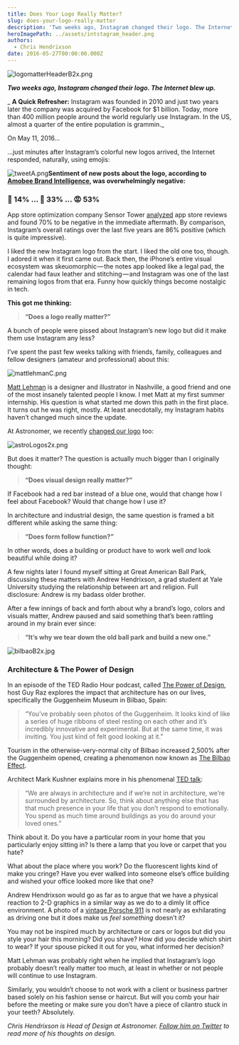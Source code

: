 ```yaml
---
title: Does Your Logo Really Matter?
slug: does-your-logo-really-matter
description: 'Two weeks ago, Instagram changed their logo. The Internet blew up.'
heroImagePath: ../assets/intstagram_header.png
authors:
  - Chris Hendrixson
date: 2016-05-27T00:00:00.000Z
---
```


![logomatterHeaderB2x.png](../assets/logomatterHeaderB2x.png "logomatterHeaderB2x.png")

**_Two weeks ago, Instagram changed their logo. The Internet blew up._**

_ **A Quick Refresher:** Instagram was founded in 2010 and just two years later the company was acquired by Facebook for $1 billion. Today, more than 400 million people around the world regularly use Instagram. In the US, almost a quarter of the entire population is grammin._

On May 11, 2016...

...just minutes after Instagram’s colorful new logos arrived, the Internet responded, naturally, using emojis:&nbsp;

![tweetA.png](../assets/tweetA.png "tweetA.png")**Sentiment of new posts about the logo, according to [Amobee Brand Intelligence](https://medium.com/r/?url=http%3A%2F%2Fwww.adweek.com%2Fsocialtimes%2Famobee-brand-intelligence-new-instagram-logo-sentiment%2F639495), was overwhelmingly negative:**

### 🙂 14%&nbsp;… 🤔 33%&nbsp;… 😡 53%

App store optimization company Sensor Tower [analyzed](https://medium.com/r/?url=http%3A%2F%2Fwww.adweek.com%2Fsocialtimes%2Famobee-brand-intelligence-new-instagram-logo-sentiment%2F639495) app store reviews and found 70% to be negative in the immediate aftermath. By comparison, Instagram’s overall ratings over the last five years are 86% positive (which is quite impressive).

I liked the new Instagram logo from the start. I liked the old one too, though. I adored it when it first came out. Back then, the iPhone’s entire visual ecosystem was skeuomorphic — the notes app looked like a legal pad, the calendar had faux leather and stitching — and Instagram was one of the last remaining logos from that era. Funny how quickly things become nostalgic in tech.

**This got me thinking:** &nbsp;

> **“Does&nbsp;a logo&nbsp;really matter?”**

A bunch of people were pissed about Instagram’s new logo but did it make them use Instagram any less?

I’ve spent the past few weeks talking with friends, family, colleagues and fellow designers (amateur and professional) about this:&nbsp;

![mattlehmanC.png](../assets/mattlehmanC.png "mattlehmanC.png")

[Matt Lehman](https://medium.com/r/?url=http%3A%2F%2Fwww.mattlehmanstudio.com) is a designer and illustrator in Nashville, a good friend and one of the most insanely talented people I know. I met Matt at my first summer internship. His question is what started me down this path in the first place. It turns out he was right, mostly. At least anecdotally, my Instagram habits haven’t changed much since the update.

At Astronomer, we recently [changed our logo](https://medium.com/the-astronomer-journey/a-logo-story-2ea9a5f90a61#.ofs75518l) too:

![astroLogos2x.png](../assets/astroLogos2x.png "astroLogos2x.png")

But does it matter? The question is actually much bigger than I originally thought:&nbsp;

> **“Does visual design really matter?”**

If Facebook had a red bar instead of a blue one, would that change how I feel about Facebook? Would that change how I use it?

In architecture and industrial design, the same question is framed a bit different while asking the same thing:&nbsp;

> **“Does form follow function?”**

In other words, does a building or product have to work well _and_ look beautiful while doing it?

A few nights later I found myself sitting at Great American Ball Park, discussing these matters with Andrew Hendrixson, a grad student at Yale University studying the relationship between art and religion. Full disclosure: Andrew is my badass older brother.

After a few innings of back and forth about why a brand’s logo, colors and visuals matter, Andrew paused and said something that’s been rattling around in my brain ever since:

> **“It’s why we tear down the old ball park and build a new one.”**

![bilbaoB2x.jpg](../assets/bilbaoB2x.jpg "bilbaoB2x.jpg")

### **Architecture & The Power of Design**

In an episode of the TED Radio Hour podcast, called [The Power of Design](https://medium.com/r/?url=http%3A%2F%2Fwww.npr.org%2Fprograms%2Fted-radio-hour%2F478560031%2Fthe-power-of-design), host Guy Raz explores the impact that architecture has on our lives, specifically the Guggenheim Museum in Bilbao, Spain:

> “You’ve probably seen photos of the Guggenheim. It looks kind of like a series of huge ribbons of steel resting on each other and it’s incredibly innovative and experimental. But at the same time, it was inviting. You just kind of felt good looking at it.”

Tourism in the otherwise-very-normal city of Bilbao increased 2,500% after the Guggenheim opened, creating a phenomenon now known as [The Bilbao Effect](https://medium.com/r/?url=http%3A%2F%2Fwww.economist.com%2Fnews%2Fspecial-report%2F21591708-if-you-build-it-will-they-come-bilbao-effect).

Architect Mark Kushner explains more in his phenomenal [TED talk](https://medium.com/r/?url=https%3A%2F%2Fwww.ted.com%2Ftalks%2Fmarc_kushner_why_the_buildings_of_the_future_will_be_shaped_by_you%3Flanguage%3Den):&nbsp;

> “We are always in architecture and if we’re not in architecture, we’re surrounded by architecture. So, think about anything else that has that much presence in your life that you don’t respond to emotionally. You spend as much time around buildings as you do around your loved ones.”

Think about it. Do you have a particular room in your home that you particularly enjoy sitting in? Is there a lamp that you love or carpet that you hate?

What about the place where you work? Do the fluorescent lights kind of make you cringe? Have you ever walked into someone else’s office building and wished your office looked more like that one?

Andrew Hendrixson would go as far as to argue that we have a physical reaction to 2-D graphics in a similar way as we do to a dimly lit office environment. A photo of a [vintage Porsche 911](https://medium.com/r/?url=http%3A%2F%2Fmedia.caranddriver.com%2Fimages%2Fmedia%2F51%2Fsinger-porsche-911-inline-1-photo-550990-s-original.jpg) is not nearly as exhilarating as driving one but it does make us _feel something_ doesn’t it?

You may not be inspired much by architecture or cars or logos but did you style your hair this morning? Did you shave? How did you decide which shirt to wear? If your spouse picked it out for you, what informed her decision?

Matt Lehman was probably right when he implied that Instagram’s logo probably doesn’t really matter too much, at least in whether or not people will continue to use Instagram.&nbsp;

Similarly, you wouldn’t choose to not work with a client or business partner based solely on his fashion sense or haircut. But will you comb your hair before the meeting or make sure you don’t have a piece of cilantro stuck in your teeth? Absolutely.

*Chris Hendrixson is Head of Design at Astronomer. [Follow him on Twitter](https://twitter.com/inkdryer)&nbsp;to read more of his thoughts on design.*


